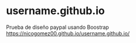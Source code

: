 # username.github.io
Prueba de diseño paypal usando Boostrap
https://nicogomez00.github.io/username.github.io/
